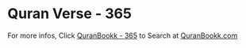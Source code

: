 # Quran Verse - 365 

For more infos, Click [QuranBookk - 365](https://www.quranbookk.com/quran/search?q=365) to Search at [QuranBookk.com](http://quranbookk.com/)